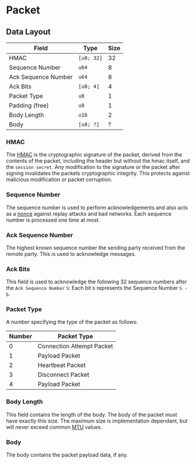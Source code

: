 # Packet

## Data Layout

| Field               | Type       | Size |
|---------------------|------------|------|
| HMAC                | `[u8; 32]` | 32   |
| Sequence Number     | `u64`      | 8    |
| Ack Sequence Number | `u64`      | 8    |
| Ack Bits            | `[u8; 4]`  | 4    |
| Packet Type         | `u8`       | 1    |
| Padding (free)      | `u8`       | 1    |
| Body Length         | `u16`      | 2    |
| Body                | `[u8; ?]`  | ?    |

### HMAC

The [HMAC](https://en.wikipedia.org/wiki/HMAC) is the cryptographic signature of the packet, derived from the contents of the packet, including the header but without the hmac itself, and the `session secret`. Any modification to the signature or the packet after signing invalidates the packets cryptographic integrity. This protects against malicious modification or packet corruption.

### Sequence Number

The sequence number is used to perform acknowledgements and also acts as a [nonce](https://en.wikipedia.org/wiki/Cryptographic_nonce) against replay attacks and bad networks. Each sequence number is processed one time at most.

### Ack Sequence Number

The highest known sequence number the sending party received from the remote party. This is used to acknowledge messages.

### Ack Bits

This field is used to acknowledge the following 32 sequence numbers after the `Ack Sequence Number` `S`: Each bit `b` represents the Sequence Number `S - b`.

### Packet Type

A number specifying the type of the packet as follows:

| Number | Packet Type               |
|--------|---------------------------|
| 0      | Connection Attempt Packet |
| 1      | Payload Packet            |
| 2      | Heartbeat Packet          |
| 3      | Disconnect Packet         |
| 4      | Payload Packet            |

### Body Length

This field contains the length of the body. The body of the packet must have exactly this size. The maximum size is implementation dependant, but will never exceed common [MTU](https://en.wikipedia.org/wiki/Maximum_transmission_unit) values.

### Body

The body contains the packet payload data, if any.

